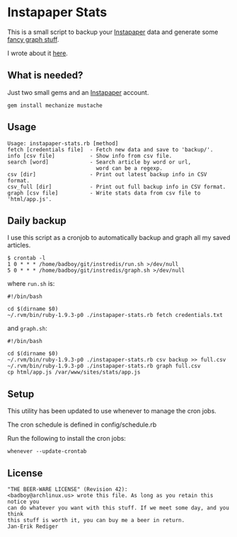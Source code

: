 # Instapaper Stats

This is a small script to backup your [Instapaper](http://instapaper.com/) data and generate some [fancy graph stuff](http://www.highcharts.com/).

I wrote about it [here](http://fnordig.de/2012/05/08/my-instapaper-stats/).

## What is needed?

Just two small gems and an [Instapaper](http://instapaper.com/) account.

    gem install mechanize mustache

## Usage

    Usage: instapaper-stats.rb [method]
    fetch [credentials file]  - Fetch new data and save to 'backup/'.
    info [csv file]           - Show info from csv file.
    search [word]             - Search article by word or url,
                                word can be a regexp.
    csv [dir]                 - Print out latest backup info in CSV format.
    csv_full [dir]            - Print out full backup info in CSV format.
    graph [csv file]          - Write stats data from csv file to 'html/app.js'.


## Daily backup

I use this script as a cronjob to automatically backup and graph all my saved articles.

    $ crontab -l
    1 0 * * * /home/badboy/git/instredis/run.sh >/dev/null
    5 0 * * * /home/badboy/git/instredis/graph.sh >/dev/null

where `run.sh` is:

    #!/bin/bash

    cd $(dirname $0)
    ~/.rvm/bin/ruby-1.9.3-p0 ./instapaper-stats.rb fetch credentials.txt

and `graph.sh`:

    #!/bin/bash

    cd $(dirname $0)
    ~/.rvm/bin/ruby-1.9.3-p0 ./instapaper-stats.rb csv backup >> full.csv
    ~/.rvm/bin/ruby-1.9.3-p0 ./instapaper-stats.rb graph full.csv
    cp html/app.js /var/www/sites/stats/app.js

## Setup

This utility has been updated to use whenever to manage the cron jobs.

The cron schedule is defined in config/schedule.rb

Run the following to install the cron jobs:

	whenever --update-crontab
	

## License

    "THE BEER-WARE LICENSE" (Revision 42):
    <badboy@archlinux.us> wrote this file. As long as you retain this notice you
    can do whatever you want with this stuff. If we meet some day, and you think
    this stuff is worth it, you can buy me a beer in return.
    Jan-Erik Rediger
